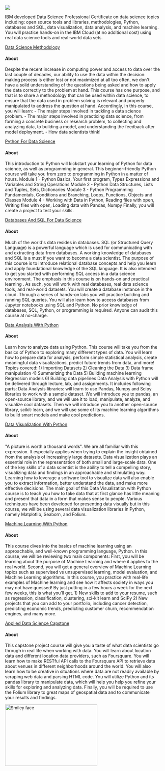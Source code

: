 ![](https://media.giphy.com/media/il98kgSrXh66I/giphy.gif)

IBM developed Data Science Professional Certificate on data science topics including: open source tools and libraries, methodologies, Python, databases and SQL, data visualization, data analysis, and machine learning. You will practice hands-on in the IBM Cloud (at no additional cost) using real data science tools and real-world data sets.

[Data Science Methodology](https://github.com/2series/Data-Science/tree/master/1%20-%20Data%20Science%20Methodology)

#### About 
Despite the recent increase in computing power and access to data over the last couple of decades, our ability to use the data within the decision making process is either lost or not maximized at all too often, we don't have a solid understanding of the questions being asked and how to apply the data correctly to the problem at hand. This course has one purpose, and that is to share a methodology that can be used within data science, to ensure that the data used in problem solving is relevant and properly manipulated to address the question at hand. Accordingly, in this course, you will learn: - The major steps involved in tackling a data science problem. - The major steps involved in practicing data science, from forming a concrete business or research problem, to collecting and analyzing data, to building a model, and understanding the feedback after model deployment. - How data scientists think! 

[Python For Data Science](https://github.com/2series/Data-Science/tree/master/2%20-%20Python%20For%20Data%20Science)

#### About 
This introduction to Python will kickstart your learning of Python for data science, as well as programming in general. This beginner-friendly Python course will take you from zero to programming in Python in a matter of hours. Module 1 - Python Basics, Your first program, Types Expressions and Variables and	String Operations Module 2 - Python Data Structures, Lists and Tuples, Sets, Dictionaries Module 3 - Python Programming Fundamentals, Conditions and Branching, Loops, Functions, Objects and Classes Module 4 - Working with Data in Python, Reading files with open, Writing files with open, Loading data with Pandas, Numpy Finally, you will create a project to test your skills.

[Databases And SQL For Data Science](https://github.com/2series/Data-Science/tree/master/3%20-%20Databases%20And%20SQL%20For%20Data%20Science)

#### About
Much of the world's data resides in databases. SQL (or Structured Query Language) is a powerful language which is used for communicating with and extracting data from databases. A working knowledge of databases and SQL is a must if you want to become a data scientist. The purpose of this course is to introduce relational database concepts and help you learn and apply foundational knowledge of the SQL language. It is also intended to get you started with performing SQL access in a data science environment. The emphasis in this course is on hands-on and practical learning . As such, you will work with real databases, real data science tools, and real-world datasets. You will create a database instance in the cloud. Through a series of hands-on labs you will practice building and running SQL queries. You will also learn how to access databases from Jupyter notebooks using SQL and Python. No prior knowledge of databases, SQL, Python, or programming is required. Anyone can audit this course at no-charge.

[Data Analysis With Python](https://github.com/2series/Data-Science/tree/master/4%20-%20Data%20Analysis%20With%20Python)

#### About 
Learn how to analyze data using Python. This course will take you from the basics of Python to exploring many different types of data. You will learn how to prepare data for analysis, perform simple statistical analysis, create meaningful data visualizations, predict future trends from data, and more! Topics covered: 1) Importing Datasets 2) Cleaning the Data 3) Data frame manipulation 4) Summarizing the Data 5) Building machine learning Regression models 6) Building data pipelines Data Analysis with Python will be delivered through lecture, lab, and assignments. It includes following parts: Data Analysis libraries: will learn to use Pandas, Numpy and Scipy libraries to work with a sample dataset. We will introduce you to pandas, an open-source library, and we will use it to load, manipulate, analyze, and visualize cool datasets. Then we will introduce you to another open-source library, scikit-learn, and we will use some of its machine learning algorithms to build smart models and make cool predictions.

[Data Visualization With Python](https://github.com/2series/Data-Science/tree/master/5%20-%20Data%20Visualization%20With%20Python)

#### About
"A picture is worth a thousand words". We are all familiar with this expression. It especially applies when trying to explain the insight obtained from the analysis of increasingly large datasets. Data visualization plays an essential role in the representation of both small and large-scale data. One of the key skills of a data scientist is the ability to tell a compelling story, visualizing data and findings in an approachable and stimulating way. Learning how to leverage a software tool to visualize data will also enable you to extract information, better understand the data, and make more effective decisions. The main goal of this Data Visualization with Python course is to teach you how to take data that at first glance has little meaning and present that data in a form that makes sense to people. Various techniques have been developed for presenting data visually but in this course, we will be using several data visualization libraries in Python, namely Matplotlib, Seaborn, and Folium.

[Machine Learning With Python](https://github.com/2series/Data-Science/tree/master/6%20-%20Machine%20Learning%20With%20Python)

#### About
This course dives into the basics of machine learning using an approachable, and well-known programming language, Python. In this course, we will be reviewing two main components: First, you will be learning about the purpose of Machine Learning and where it applies to the real world. Second, you will get a general overview of Machine Learning topics such as supervised vs unsupervised learning, model evaluation, and Machine Learning algorithms. In this course, you practice with real-life examples of Machine learning and see how it affects society in ways you may not have guessed! By just putting in a few hours a week for the next few weeks, this is what you’ll get. 1) New skills to add to your resume, such as regression, classification, clustering, sci-kit learn and SciPy 2) New projects that you can add to your portfolio, including cancer detection, predicting economic trends, predicting customer churn, recommendation engines, and many more.

[Applied Data Science Capstone](https://github.com/2series/Data-Science/tree/master/7%20-%20Applied%20Data%20Science%20Capstone)

#### About
This capstone project course will give you a taste of what data scientists go through in real life when working with data. You will learn about location data and different location data providers, such as Foursquare. You will learn how to make RESTful API calls to the Foursquare API to retrieve data about venues in different neighborhoods around the world. You will also learn how to be creative in situations where data are not readily available by scraping web data and parsing HTML code. You will utilize Python and its pandas library to manipulate data, which will help you help you refine your skills for exploring and analyzing data. Finally, you will be required to use the Folium library to great maps of geospatial data and to communicate your results and findings.

<img src="https://i.imgur.com/YCFnjvg.png" alt="Smiley face" height="200" width="300">
